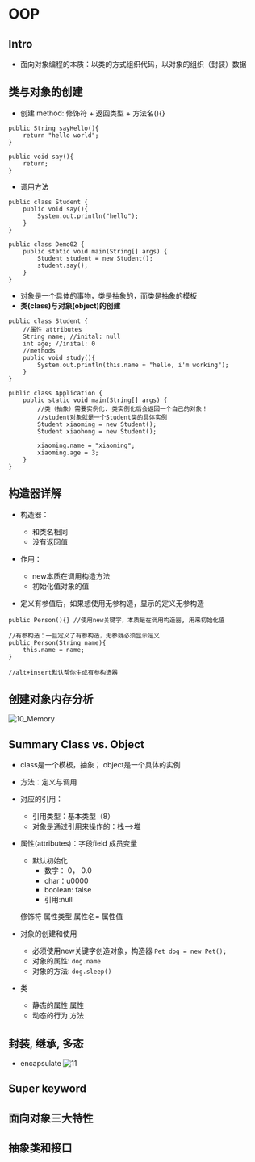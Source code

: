 # OOP
## Intro
- 面向对象编程的本质：以类的方式组织代码，以对象的组织（封装）数据
## 类与对象的创建
- 创建 method: 修饰符 + 返回类型 + 方法名(){}
```
public String sayHello(){
    return "hello world";
}

public void say(){
    return;
}
```

- 调用方法
```
public class Student {
    public void say(){
        System.out.println("hello");
    }
}

public class Demo02 {
    public static void main(String[] args) {
        Student student = new Student();
        student.say();
    }
}
```
- 对象是一个具体的事物，类是抽象的，而类是抽象的模板
- **类(class)与对象(object)的创建**
```
public class Student {
    //属性 attributes
    String name; //inital: null
    int age; //inital: 0
    //methods
    public void study(){
        System.out.println(this.name + "hello, i'm working");
    }
}

public class Application {
    public static void main(String[] args) {
        //类（抽象）需要实例化. 类实例化后会返回一个自己的对象！
        //student对象就是一个Student类的具体实例
        Student xiaoming = new Student();
        Student xiaohong = new Student();

        xiaoming.name = "xiaoming";
        xiaoming.age = 3;
    }
}
```

## 构造器详解
- 构造器：
    - 和类名相同
    - 没有返回值
- 作用：
    - new本质在调用构造方法
    - 初始化值对象的值

- 定义有参值后，如果想使用无参构造，显示的定义无参构造

```
public Person(){} //使用new关键字，本质是在调用构造器, 用来初始化值

//有参构造：一旦定义了有参构造，无参就必须显示定义
public Person(String name){
    this.name = name;
}

//alt+insert默认帮你生成有参构造器
```
## 创建对象内存分析
![10_Memory]()

## Summary Class vs. Object
- class是一个模板，抽象； object是一个具体的实例
- 方法：定义与调用
- 对应的引用：
    - 引用类型：基本类型（8）
    - 对象是通过引用来操作的：栈-->堆
- 属性(attributes)：字段field 成员变量
    - 默认初始化
        - 数字： 0， 0.0
        - char：u0000
        - boolean: false
        - 引用:null
        
    修饰符 属性类型 属性名= 属性值

- 对象的创建和使用
    - 必须使用new关键字创造对象，构造器 ```Pet dog = new Pet();```
    - 对象的属性: ```dog.name```
    - 对象的方法: ```dog.sleep()```
- 类
    - 静态的属性 属性
    - 动态的行为 方法
## 封装, 继承, 多态
- encapsulate
![11]()
## Super keyword
## 面向对象三大特性
## 抽象类和接口


